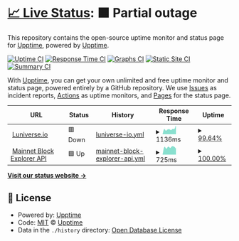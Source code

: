 # [📈 Live Status](https://upptime.github.io/upptime): <!--live status--> **🟧 Partial outage**

This repository contains the open-source uptime monitor and status page for [Upptime](https://upptime.js.org), powered by [Upptime](https://github.com/upptime/upptime).

[![Uptime CI](https://github.com/kim-yeonjung/luniverse-monitor/workflows/Uptime%20CI/badge.svg)](https://github.com/kim-yeonjung/luniverse-monitor/actions?query=workflow%3A%22Uptime+CI%22)
[![Response Time CI](https://github.com/kim-yeonjung/luniverse-monitor/workflows/Response%20Time%20CI/badge.svg)](https://github.com/kim-yeonjung/luniverse-monitor/actions?query=workflow%3A%22Response+Time+CI%22)
[![Graphs CI](https://github.com/kim-yeonjung/luniverse-monitor/workflows/Graphs%20CI/badge.svg)](https://github.com/kim-yeonjung/luniverse-monitor/actions?query=workflow%3A%22Graphs+CI%22)
[![Static Site CI](https://github.com/kim-yeonjung/luniverse-monitor/workflows/Static%20Site%20CI/badge.svg)](https://github.com/kim-yeonjung/luniverse-monitor/actions?query=workflow%3A%22Static+Site+CI%22)
[![Summary CI](https://github.com/kim-yeonjung/luniverse-monitor/workflows/Summary%20CI/badge.svg)](https://github.com/kim-yeonjung/luniverse-monitor/actions?query=workflow%3A%22Summary+CI%22)

With [Upptime](https://upptime.js.org), you can get your own unlimited and free uptime monitor and status page, powered entirely by a GitHub repository. We use [Issues](https://github.com/upptime/upptime/issues) as incident reports, [Actions](https://github.com/kim-yeonjung/luniverse-monitor/actions) as uptime monitors, and [Pages](https://upptime.github.io/upptime) for the status page.

<!--start: status pages-->
<!-- This summary is generated by Upptime (https://github.com/upptime/upptime) -->
<!-- Do not edit this manually, your changes will be overwritten -->
<!-- prettier-ignore -->
| URL | Status | History | Response Time | Uptime |
| --- | ------ | ------- | ------------- | ------ |
| <img alt="" src="https://icons.duckduckgo.com/ip3/www.luniverse.io.ico" height="13"> [Luniverse.io](https://www.luniverse.io) | 🟥 Down | [luniverse-io.yml](https://github.com/kim-yeonjung/luniverse-monitor/commits/HEAD/history/luniverse-io.yml) | <details><summary><img alt="Response time graph" src="./graphs/luniverse-io/response-time-week.png" height="20"> 1136ms</summary><br><a href="https://kim-yeonjung.github.io/luniverse-monitor/history/luniverse-io"><img alt="Response time 1085" src="https://img.shields.io/endpoint?url=https%3A%2F%2Fraw.githubusercontent.com%2Fkim-yeonjung%2Fluniverse-monitor%2FHEAD%2Fapi%2Fluniverse-io%2Fresponse-time.json"></a><br><a href="https://kim-yeonjung.github.io/luniverse-monitor/history/luniverse-io"><img alt="24-hour response time 1517" src="https://img.shields.io/endpoint?url=https%3A%2F%2Fraw.githubusercontent.com%2Fkim-yeonjung%2Fluniverse-monitor%2FHEAD%2Fapi%2Fluniverse-io%2Fresponse-time-day.json"></a><br><a href="https://kim-yeonjung.github.io/luniverse-monitor/history/luniverse-io"><img alt="7-day response time 1136" src="https://img.shields.io/endpoint?url=https%3A%2F%2Fraw.githubusercontent.com%2Fkim-yeonjung%2Fluniverse-monitor%2FHEAD%2Fapi%2Fluniverse-io%2Fresponse-time-week.json"></a><br><a href="https://kim-yeonjung.github.io/luniverse-monitor/history/luniverse-io"><img alt="30-day response time 1077" src="https://img.shields.io/endpoint?url=https%3A%2F%2Fraw.githubusercontent.com%2Fkim-yeonjung%2Fluniverse-monitor%2FHEAD%2Fapi%2Fluniverse-io%2Fresponse-time-month.json"></a><br><a href="https://kim-yeonjung.github.io/luniverse-monitor/history/luniverse-io"><img alt="1-year response time 1085" src="https://img.shields.io/endpoint?url=https%3A%2F%2Fraw.githubusercontent.com%2Fkim-yeonjung%2Fluniverse-monitor%2FHEAD%2Fapi%2Fluniverse-io%2Fresponse-time-year.json"></a></details> | <details><summary><a href="https://kim-yeonjung.github.io/luniverse-monitor/history/luniverse-io">99.64%</a></summary><a href="https://kim-yeonjung.github.io/luniverse-monitor/history/luniverse-io"><img alt="All-time uptime 99.92%" src="https://img.shields.io/endpoint?url=https%3A%2F%2Fraw.githubusercontent.com%2Fkim-yeonjung%2Fluniverse-monitor%2FHEAD%2Fapi%2Fluniverse-io%2Fuptime.json"></a><br><a href="https://kim-yeonjung.github.io/luniverse-monitor/history/luniverse-io"><img alt="24-hour uptime 97.45%" src="https://img.shields.io/endpoint?url=https%3A%2F%2Fraw.githubusercontent.com%2Fkim-yeonjung%2Fluniverse-monitor%2FHEAD%2Fapi%2Fluniverse-io%2Fuptime-day.json"></a><br><a href="https://kim-yeonjung.github.io/luniverse-monitor/history/luniverse-io"><img alt="7-day uptime 99.64%" src="https://img.shields.io/endpoint?url=https%3A%2F%2Fraw.githubusercontent.com%2Fkim-yeonjung%2Fluniverse-monitor%2FHEAD%2Fapi%2Fluniverse-io%2Fuptime-week.json"></a><br><a href="https://kim-yeonjung.github.io/luniverse-monitor/history/luniverse-io"><img alt="30-day uptime 99.92%" src="https://img.shields.io/endpoint?url=https%3A%2F%2Fraw.githubusercontent.com%2Fkim-yeonjung%2Fluniverse-monitor%2FHEAD%2Fapi%2Fluniverse-io%2Fuptime-month.json"></a><br><a href="https://kim-yeonjung.github.io/luniverse-monitor/history/luniverse-io"><img alt="1-year uptime 99.92%" src="https://img.shields.io/endpoint?url=https%3A%2F%2Fraw.githubusercontent.com%2Fkim-yeonjung%2Fluniverse-monitor%2FHEAD%2Fapi%2Fluniverse-io%2Fuptime-year.json"></a></details>
| <img alt="" src="https://icons.duckduckgo.com/ip3/api.luniverse.io.ico" height="13"> [Mainnet Block Explorer API](https://api.luniverse.io/scan/v1.0/chains/0) | 🟩 Up | [mainnet-block-explorer-api.yml](https://github.com/kim-yeonjung/luniverse-monitor/commits/HEAD/history/mainnet-block-explorer-api.yml) | <details><summary><img alt="Response time graph" src="./graphs/mainnet-block-explorer-api/response-time-week.png" height="20"> 725ms</summary><br><a href="https://kim-yeonjung.github.io/luniverse-monitor/history/mainnet-block-explorer-api"><img alt="Response time 757" src="https://img.shields.io/endpoint?url=https%3A%2F%2Fraw.githubusercontent.com%2Fkim-yeonjung%2Fluniverse-monitor%2FHEAD%2Fapi%2Fmainnet-block-explorer-api%2Fresponse-time.json"></a><br><a href="https://kim-yeonjung.github.io/luniverse-monitor/history/mainnet-block-explorer-api"><img alt="24-hour response time 599" src="https://img.shields.io/endpoint?url=https%3A%2F%2Fraw.githubusercontent.com%2Fkim-yeonjung%2Fluniverse-monitor%2FHEAD%2Fapi%2Fmainnet-block-explorer-api%2Fresponse-time-day.json"></a><br><a href="https://kim-yeonjung.github.io/luniverse-monitor/history/mainnet-block-explorer-api"><img alt="7-day response time 725" src="https://img.shields.io/endpoint?url=https%3A%2F%2Fraw.githubusercontent.com%2Fkim-yeonjung%2Fluniverse-monitor%2FHEAD%2Fapi%2Fmainnet-block-explorer-api%2Fresponse-time-week.json"></a><br><a href="https://kim-yeonjung.github.io/luniverse-monitor/history/mainnet-block-explorer-api"><img alt="30-day response time 760" src="https://img.shields.io/endpoint?url=https%3A%2F%2Fraw.githubusercontent.com%2Fkim-yeonjung%2Fluniverse-monitor%2FHEAD%2Fapi%2Fmainnet-block-explorer-api%2Fresponse-time-month.json"></a><br><a href="https://kim-yeonjung.github.io/luniverse-monitor/history/mainnet-block-explorer-api"><img alt="1-year response time 757" src="https://img.shields.io/endpoint?url=https%3A%2F%2Fraw.githubusercontent.com%2Fkim-yeonjung%2Fluniverse-monitor%2FHEAD%2Fapi%2Fmainnet-block-explorer-api%2Fresponse-time-year.json"></a></details> | <details><summary><a href="https://kim-yeonjung.github.io/luniverse-monitor/history/mainnet-block-explorer-api">100.00%</a></summary><a href="https://kim-yeonjung.github.io/luniverse-monitor/history/mainnet-block-explorer-api"><img alt="All-time uptime 100.00%" src="https://img.shields.io/endpoint?url=https%3A%2F%2Fraw.githubusercontent.com%2Fkim-yeonjung%2Fluniverse-monitor%2FHEAD%2Fapi%2Fmainnet-block-explorer-api%2Fuptime.json"></a><br><a href="https://kim-yeonjung.github.io/luniverse-monitor/history/mainnet-block-explorer-api"><img alt="24-hour uptime 100.00%" src="https://img.shields.io/endpoint?url=https%3A%2F%2Fraw.githubusercontent.com%2Fkim-yeonjung%2Fluniverse-monitor%2FHEAD%2Fapi%2Fmainnet-block-explorer-api%2Fuptime-day.json"></a><br><a href="https://kim-yeonjung.github.io/luniverse-monitor/history/mainnet-block-explorer-api"><img alt="7-day uptime 100.00%" src="https://img.shields.io/endpoint?url=https%3A%2F%2Fraw.githubusercontent.com%2Fkim-yeonjung%2Fluniverse-monitor%2FHEAD%2Fapi%2Fmainnet-block-explorer-api%2Fuptime-week.json"></a><br><a href="https://kim-yeonjung.github.io/luniverse-monitor/history/mainnet-block-explorer-api"><img alt="30-day uptime 100.00%" src="https://img.shields.io/endpoint?url=https%3A%2F%2Fraw.githubusercontent.com%2Fkim-yeonjung%2Fluniverse-monitor%2FHEAD%2Fapi%2Fmainnet-block-explorer-api%2Fuptime-month.json"></a><br><a href="https://kim-yeonjung.github.io/luniverse-monitor/history/mainnet-block-explorer-api"><img alt="1-year uptime 100.00%" src="https://img.shields.io/endpoint?url=https%3A%2F%2Fraw.githubusercontent.com%2Fkim-yeonjung%2Fluniverse-monitor%2FHEAD%2Fapi%2Fmainnet-block-explorer-api%2Fuptime-year.json"></a></details>

<!--end: status pages-->

[**Visit our status website →**](https://upptime.github.io/upptime)

## 📄 License

- Powered by: [Upptime](https://github.com/upptime/upptime)
- Code: [MIT](./LICENSE) © [Upptime](https://upptime.js.org)
- Data in the `./history` directory: [Open Database License](https://opendatacommons.org/licenses/odbl/1-0/)
